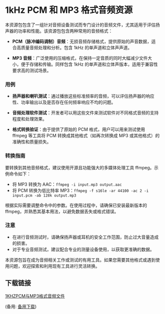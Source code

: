 # 1kHz PCM 和 MP3 格式音频资源

本资源包包含了一组针对音频设备测试而专门设计的音频文件，尤其适用于评估扬声器的功率和性能。该资源包包含两种常用的音频格式：

- **PCM（脉冲编码调制）音频**：无损音频存储格式，提供原始的声音数据，适合高质量音频处理和分析。包含 1kHz 的单声道和立体声声道。

- **MP3 音频**：广泛使用的压缩格式，在保持一定音质的同时大幅减少文件大小，便于存储和传输。同样包含 1kHz 的单声道和立体声版本，适用于兼容性要求高的测试场景。

### 用例

- **扬声器和喇叭测试**：通过播放这些标准频率的音频，可以评估扬声器的响应性、功率输出以及是否存在任何频率响应不均的问题。

- **音频处理软件测试**：开发者可以用这些文件来测试软件对不同格式音频的支持程度和处理效果。

- **格式转换验证**：由于提供了原始的 PCM 格式，用户可以用来测试使用 ffmpeg 等工具将 PCM 转换成其他格式（如再次转换成 MP3 或其他格式）的准确性和质量损失。

### 转换指南

要转换到其他音频格式，建议使用开源且功能强大的多媒体处理工具 ffmpeg。示例命令如下：

- 将 MP3 转换为 AAC：`ffmpeg -i input.mp3 output.aac`
- 将 PCM 转换为低比特率 MP3：`ffmpeg -f s16le -ar 44100 -ac 2 -i input.pcm -ab 128k output.mp3`

根据实际需要调整命令中的参数。在使用过程中，请确保已安装最新版本的 ffmpeg，并熟悉其基本用法，以避免数据丢失或格式错误。

### 注意

- 在进行音频测试时，请确保扬声器或耳机的安全工作范围，防止过大音量造成的损害。
- 对于专业音频测试，建议配合专业的测量设备使用，以获取更准确的数据。

本资源包旨在成为音频相关工作或测试的有用工具。如果您需要其他格式或遇到使用问题，欢迎探索和利用现有工具进行灵活转换。

## 下载链接
[1KHZPCM与MP3格式音频文件](https://pan.quark.cn/s/84fcd09f9294) 

(备用: [备用下载](https://pan.baidu.com/s/11-NxsTbNFMSTh3y3gLXmxA?pwd=1234))
